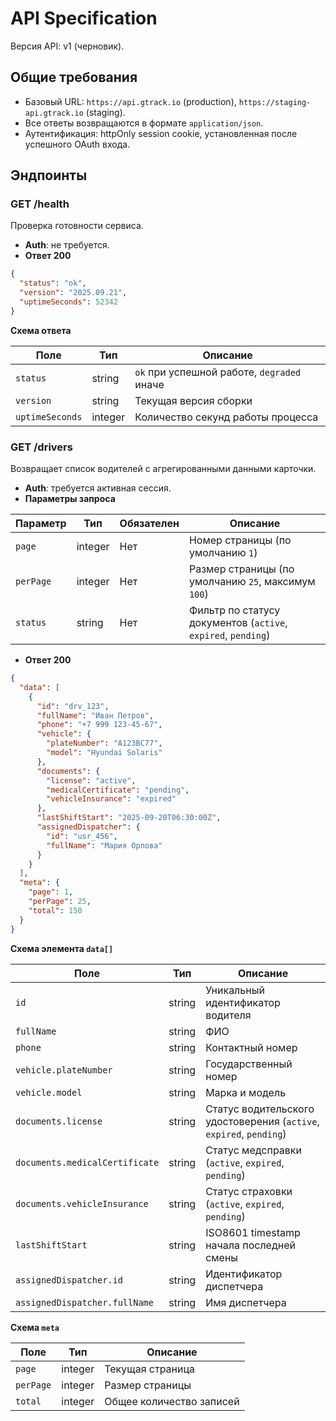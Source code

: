 # API Specification

Версия API: v1 (черновик).

## Общие требования

- Базовый URL: `https://api.gtrack.io` (production), `https://staging-api.gtrack.io` (staging).
- Все ответы возвращаются в формате `application/json`.
- Аутентификация: httpOnly session cookie, установленная после успешного OAuth входа.

## Эндпоинты

### GET /health

Проверка готовности сервиса.

- **Auth**: не требуется.
- **Ответ 200**

```json
{
  "status": "ok",
  "version": "2025.09.21",
  "uptimeSeconds": 52342
}
```

**Схема ответа**

| Поле           | Тип     | Описание                                  |
| -------------- | ------- | ----------------------------------------- |
| `status`       | string  | `ok` при успешной работе, `degraded` иначе |
| `version`      | string  | Текущая версия сборки                      |
| `uptimeSeconds`| integer | Количество секунд работы процесса         |

### GET /drivers

Возвращает список водителей с агрегированными данными карточки.

- **Auth**: требуется активная сессия.
- **Параметры запроса**

| Параметр  | Тип     | Обязателен | Описание                                      |
| --------- | ------- | ---------- | --------------------------------------------- |
| `page`    | integer | Нет        | Номер страницы (по умолчанию `1`)             |
| `perPage` | integer | Нет        | Размер страницы (по умолчанию `25`, максимум `100`) |
| `status`  | string  | Нет        | Фильтр по статусу документов (`active`, `expired`, `pending`) |

- **Ответ 200**

```json
{
  "data": [
    {
      "id": "drv_123",
      "fullName": "Иван Петров",
      "phone": "+7 999 123-45-67",
      "vehicle": {
        "plateNumber": "A123BC77",
        "model": "Hyundai Solaris"
      },
      "documents": {
        "license": "active",
        "medicalCertificate": "pending",
        "vehicleInsurance": "expired"
      },
      "lastShiftStart": "2025-09-20T06:30:00Z",
      "assignedDispatcher": {
        "id": "usr_456",
        "fullName": "Мария Орлова"
      }
    }
  ],
  "meta": {
    "page": 1,
    "perPage": 25,
    "total": 150
  }
}
```

**Схема элемента `data[]`**

| Поле                         | Тип     | Описание                                                     |
| ---------------------------- | ------- | ------------------------------------------------------------ |
| `id`                         | string  | Уникальный идентификатор водителя                            |
| `fullName`                   | string  | ФИО                                                           |
| `phone`                      | string  | Контактный номер                                             |
| `vehicle.plateNumber`        | string  | Государственный номер                                        |
| `vehicle.model`              | string  | Марка и модель                                                |
| `documents.license`          | string  | Статус водительского удостоверения (`active`, `expired`, `pending`) |
| `documents.medicalCertificate`| string | Статус медсправки (`active`, `expired`, `pending`)            |
| `documents.vehicleInsurance` | string  | Статус страховки (`active`, `expired`, `pending`)             |
| `lastShiftStart`             | string  | ISO8601 timestamp начала последней смены                     |
| `assignedDispatcher.id`      | string  | Идентификатор диспетчера                                     |
| `assignedDispatcher.fullName`| string  | Имя диспетчера                                               |

**Схема `meta`**

| Поле    | Тип     | Описание                              |
| ------- | ------- | ------------------------------------- |
| `page`  | integer | Текущая страница                      |
| `perPage` | integer | Размер страницы                        |
| `total` | integer | Общее количество записей               |
